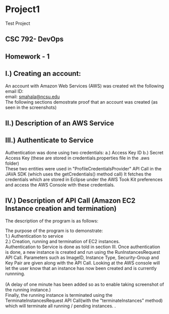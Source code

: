 # Project1
Test Project

CSC 792- DevOps
---------------

Homework - 1
------------

I.) Creating an account:
------------------------
An account with Amazon Web Services (AWS) was created wit the following email ID:    
email: smahala@ncsu.edu  
The following sections demostrate proof that an account was created (as seen in the screenshots)  
  
II.) Description of an AWS Service  
----------------------------------
  
  
III.) Authenticate to Service  
-----------------------------
Authentication was done using two credentials: a.) Access Key ID b.) Secret Access Key (these are stored in credentials.properties file in the .aws folder)  
These two entities were used in "ProfileCredentialsProvider" API Call in the JAVA SDK (which uses the getCredentials() method call)
It fetches the credentials which are stored in Eclipse under the AWS Took Kit preferences and access the AWS Console with these credentials.

IV.) Description of API Call (Amazon EC2 Instance creation and termination)
---------------------------  
The description of the program is as follows:  

The purpose of the program is to demonstrate:  
1.) Authentication to service  
2.) Creation, running and termination of EC2 instances.  
Authentication to Service is done as told in section III. Once authentication is done, a new instance is created and run using the RunInstancesRequest API Call. Parameters such as
ImageID, Instance Type, Security-Group and Key Pair are given along with the API Call. Looking at the AWS console will let the user know that an instance has now been created and is currently runnning.  
<Screenshot of Instance Running Output>  
(A delay of one minute has been added so as to enable taking screenshot of the running instance.)  
Finally, the running instance is terminated using the TerminateInstancesRequest API Call(with the "terminateInstances" method) which will terminate all running / pending instances.
<Screenshot of terminated instances>. 
